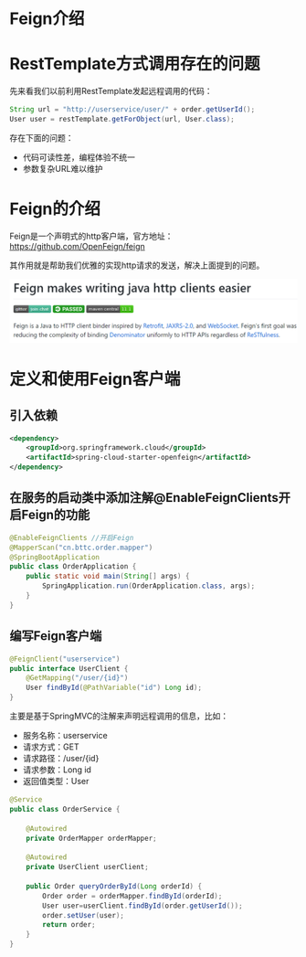 # Feign介绍
# RestTemplate方式调用存在的问题

先来看我们以前利用RestTemplate发起远程调用的代码：

```java
String url = "http://userservice/user/" + order.getUserId();
User user = restTemplate.getForObject(url, User.class);
```

存在下面的问题：

- 代码可读性差，编程体验不统一
- 参数复杂URL难以维护

# Feign的介绍

Feign是一个声明式的http客户端，官方地址：https://github.com/OpenFeign/feign

其作用就是帮助我们优雅的实现http请求的发送，解决上面提到的问题。

![image-20220205150547661](https://github.com/BlackMe2327/cloudimages27/blob/main/img/image-20220205150547661.png?raw=true)

# 定义和使用Feign客户端

## 引入依赖

```xml
<dependency>
	<groupId>org.springframework.cloud</groupId>
    <artifactId>spring-cloud-starter-openfeign</artifactId> 
</dependency>
```

## 在服务的启动类中添加注解@EnableFeignClients开启Feign的功能

```java
@EnableFeignClients	//开启Feign
@MapperScan("cn.bttc.order.mapper")
@SpringBootApplication
public class OrderApplication {
    public static void main(String[] args) {
        SpringApplication.run(OrderApplication.class, args);
    }
}
```

## 编写Feign客户端

```java
@FeignClient("userservice")
public interface UserClient {
    @GetMapping("/user/{id}")
    User findById(@PathVariable("id") Long id);
}
```

主要是基于SpringMVC的注解来声明远程调用的信息，比如：

- 服务名称：userservice
- 请求方式：GET
- 请求路径：/user/{id}
- 请求参数：Long id
- 返回值类型：User

```java
@Service
public class OrderService {

    @Autowired
    private OrderMapper orderMapper;

    @Autowired
    private UserClient userClient;
    
    public Order queryOrderById(Long orderId) {
        Order order = orderMapper.findById(orderId);
        User user=userClient.findById(order.getUserId());
        order.setUser(user);
        return order;
    }
}
```





